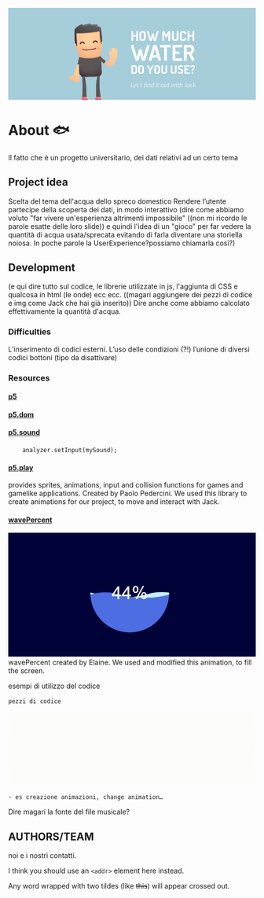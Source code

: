 ![GitHub Logo](/README/header.jpg)

# About :fish:

Il fatto che è un progetto universitario, dei dati relativi ad un certo tema

## Project idea

Scelta del tema dell'acqua
dello spreco domestico
Rendere l’utente partecipe della scoperta dei dati, in modo interattivo
(dire come abbiamo voluto "far vivere un'esperienza altrimenti impossibile" ((non mi ricordo le parole esatte delle loro slide)) e quindi l'idea di un "gioco" per far vedere la quantità di acqua usata/sprecata evitando di farla diventare una storiella noiosa. In poche parole la UserExperience?possiamo chiamarla così?)

## Development

(e qui dire tutto sul codice, le librerie utilizzate in js, l'aggiunta di CSS e qualcosa in html (le onde) ecc ecc. ((magari aggiungere dei pezzi di codice e img come Jack che hai già inserito)) Dire anche come abbiamo calcolato effettivamente la quantità d'acqua.

### Difficulties
L’inserimento di codici esterni.
L’uso delle condizioni (?!)
l’unione di diversi codici
bottoni (tipo da disattivare)

### Resources
#### [p5](https://p5js.org/)
#### [p5.dom](https://p5js.org/reference/#/libraries/p5.dom)
#### [p5.sound](https://p5js.org/reference/#/libraries/p5.sound)
```
    analyzer.setInput(mySound);
```
#### [p5.play](http://p5play.molleindustria.org/)
provides sprites, animations, input and collision functions for games and gamelike applications. Created by Paolo Pedercini. We used this library to create animations for our project, to move and interact with Jack.

#### [wavePercent](http://codepen.io/ElaineXu/pen/jAzGAw)
![wavePercent](/README/Circular-Water-Fill-Loading-Animation.gif)
wavePercent created by Elaine. We used and modified this animation, to fill the screen.

esempi di utilizzo del codice

```
pezzi di codice
```
![GitHub Logo](/README/Jack_walk.gif)
```
- es creazione animazioni, change animation…
```

Dire magari la fonte del file musicale?

## AUTHORS/TEAM
noi e i nostri contatti.


I think you should use an
`<addr>` element here instead.

Any word wrapped with two tildes (like ~~this~~) will appear crossed out.
